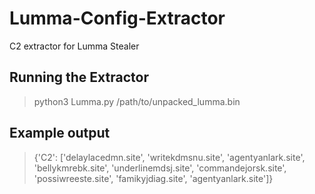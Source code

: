 # Lumma-Config-Extractor
C2 extractor for Lumma Stealer

## Running the Extractor
> python3 Lumma.py /path/to/unpacked_lumma.bin

## Example output
> {'C2': ['delaylacedmn.site', 'writekdmsnu.site', 'agentyanlark.site', 'bellykmrebk.site', 'underlinemdsj.site', 'commandejorsk.site', 'possiwreeste.site', 'famikyjdiag.site', 'agentyanlark.site']}
